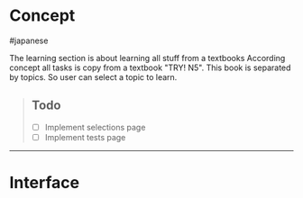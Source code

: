 # Concept

#japanese

The learning section is about learning all stuff from a textbooks
According concept all tasks is copy from a textbook "TRY! N5". This book is separated by topics. So user can select a topic to learn.

> ## Todo
> 
> - [ ] Implement selections page
> - [ ] Implement tests page 

---

# Interface

